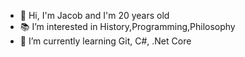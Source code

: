 - :raised_hands: Hi, I'm Jacob  and I'm 20 years old
- :books: I’m interested in History,Programming,Philosophy
- :blue_book: I’m currently learning Git, C#, .Net Core





